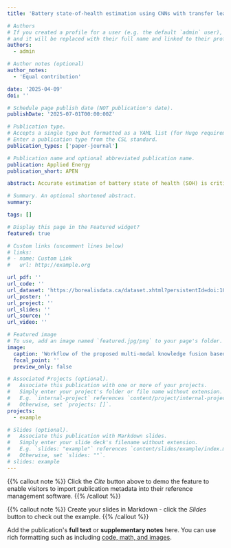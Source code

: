 ```yaml
---
title: 'Battery state-of-health estimation using CNNs with transfer learning and multi-modal fusion of partial voltage profiles and histogram data'

# Authors
# If you created a profile for a user (e.g. the default `admin` user), write the username (folder name) here
# and it will be replaced with their full name and linked to their profile.
authors:
  - admin

# Author notes (optional)
author_notes:
  - 'Equal contribution'

date: '2025-04-09'
doi: ''

# Schedule page publish date (NOT publication's date).
publishDate: '2025-07-01T00:00:00Z'

# Publication type.
# Accepts a single type but formatted as a YAML list (for Hugo requirements).
# Enter a publication type from the CSL standard.
publication_types: ['paper-journal']

# Publication name and optional abbreviated publication name.
publication: Applied Energy
publication_short: APEN

abstract: Accurate estimation of battery state of health (SOH) is critical for ensuring safe and reliable operation, enabling health-conscious control, and supporting second-life applications. Existing health indicators (HIs) used in data-driven models have practicality, accuracy, and robustness limitations. For instance, partial voltage or incremental capacity curves may lead to misleading SOH estimations, while histogram-based methods require extensive training data. This paper proposes a multi-modal fusion model that integrates two types of HIs extracted from partial voltage curves recorded during charging and histogram data during operation. By addressing the limitations of both types of HIs, the proposed model achieves superior performance in terms of accuracy and robustness. The proposed model is validated on two representative datasets, achieving a root mean squared percentage error (RMSPE) as low as 0.74 %, reducing estimation error by up to 42 % compared to existing models and requiring 60 % less training data. The results demonstrate the feasibility and advantages of combining HIs from different sources, underscoring the importance of detailed feature analysis in developing data-driven models for battery state estimation.

# Summary. An optional shortened abstract.
summary: 

tags: []

# Display this page in the Featured widget?
featured: true

# Custom links (uncomment lines below)
# links:
# - name: Custom Link
#   url: http://example.org

url_pdf: ''
url_code: ''
url_dataset: 'https://borealisdata.ca/dataset.xhtml?persistentId=doi:10.5683/SP3/UYPYDJ'
url_poster: ''
url_project: ''
url_slides: ''
url_source: ''
url_video: ''

# Featured image
# To use, add an image named `featured.jpg/png` to your page's folder.
image:
  caption: 'Workflow of the proposed multi-modal knowledge fusion based SOH estimation method.'
  focal_point: ''
  preview_only: false

# Associated Projects (optional).
#   Associate this publication with one or more of your projects.
#   Simply enter your project's folder or file name without extension.
#   E.g. `internal-project` references `content/project/internal-project/index.md`.
#   Otherwise, set `projects: []`.
projects:
  - example

# Slides (optional).
#   Associate this publication with Markdown slides.
#   Simply enter your slide deck's filename without extension.
#   E.g. `slides: "example"` references `content/slides/example/index.md`.
#   Otherwise, set `slides: ""`.
# slides: example
---
```


{{% callout note %}}
Click the _Cite_ button above to demo the feature to enable visitors to import publication metadata into their reference management software.
{{% /callout %}}

{{% callout note %}}
Create your slides in Markdown - click the _Slides_ button to check out the example.
{{% /callout %}}

Add the publication's **full text** or **supplementary notes** here. You can use rich formatting such as including [code, math, and images](https://docs.hugoblox.com/content/writing-markdown-latex/).
